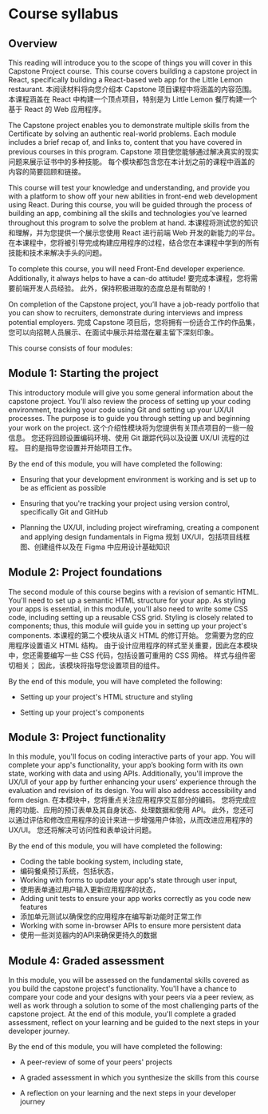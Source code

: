 Course syllabus
===============

**Overview**
------------

This reading will introduce you to the scope of things you will cover in this Capstone Project course.  This course covers building a capstone project in React, specifically building a React-based web app for the Little Lemon restaurant.
本阅读材料将向您介绍本 Capstone 项目课程中将涵盖的内容范围。 
本课程涵盖在 React 中构建一个顶点项目，特别是为 Little Lemon 餐厅构建一个基于 React 的 Web 应用程序。

The Capstone project enables you to demonstrate multiple skills from the Certificate by solving an authentic real-world problems. Each module includes a brief recap of, and links to, content that you have covered in previous courses in this program.
Capstone 项目使您能够通过解决真实的现实问题来展示证书中的多种技能。
每个模块都包含您在本计划之前的课程中涵盖的内容的简要回顾和链接。

This course will test your knowledge and understanding, and provide you with a platform to show off your new abilities in front-end web development using React. During this course, you will be guided through the process of building an app, combining all the skills and technologies you've learned throughout this program to solve the problem at hand.
本课程将测试您的知识和理解，并为您提供一个展示您使用 React 进行前端 Web 开发的新能力的平台。 
在本课程中，您将被引导完成构建应用程序的过程，结合您在本课程中学到的所有技能和技术来解决手头的问题。

To complete this course, you will need Front-End developer experience. Additionally, it always helps to have a can-do attitude!
要完成本课程，您将需要前端开发人员经验。 
此外，保持积极进取的态度总是有帮助的！

On completion of the Capstone project, you’ll have a job-ready portfolio that you can show to recruiters, demonstrate during interviews and impress potential employers.
完成 Capstone 项目后，您将拥有一份适合工作的作品集，您可以向招聘人员展示、在面试中展示并给潜在雇主留下深刻印象。

This course consists of four modules:

**Module 1: Starting the project**
----------------------------------

This introductory module will give you some general information about the capstone project. You'll also review the process of setting up your coding environment, tracking your code using Git and setting up your UX/UI processes. The purpose is to guide you through setting up and beginning your work on the project.
这个介绍性模块将为您提供有关顶点项目的一些一般信息。 您还将回顾设置编码环境、使用 Git 跟踪代码以及设置 UX/UI 流程的过程。 目的是指导您设置并开始项目工作。

By the end of this module, you will have completed the following:

*   Ensuring that your development environment is working and is set up to be as efficient as possible
    
*   Ensuring that you're tracking your project using version control, specifically Git and GitHub
    
*   Planning the UX/UI, including project wireframing, creating a component and applying design fundamentals in Figma
规划 UX/UI，包括项目线框图、创建组件以及在 Figma 中应用设计基础知识   

**Module 2: Project foundations**
---------------------------------

The second module of this course begins with a revision of semantic HTML. You'll need to set up a semantic HTML structure for your app. As styling your apps is essential, in this module, you'll also need to write some CSS code, including setting up a reusable CSS grid. Styling is closely related to components; thus, this module will guide you in setting up your project's components.
本课程的第二个模块从语义 HTML 的修订开始。 您需要为您的应用程序设置语义 HTML 结构。 由于设计应用程序的样式至关重要，因此在本模块中，您还需要编写一些 CSS 代码，包括设置可重用的 CSS 网格。 样式与组件密切相关； 因此，该模块将指导您设置项目的组件。

By the end of this module, you will have completed the following:

*   Setting up your project's HTML structure and styling
    
*   Setting up your project's components
    

**Module 3: Project functionality**
-----------------------------------

In this module, you'll focus on coding interactive parts of your app. You will complete your app's functionality, your app’s booking form with its own state, working with data and using APIs. Additionally, you'll improve the UX/UI of your app by further enhancing your users' experience through the evaluation and revision of its design. You will also address accessibility and form design.
在本模块中，您将重点关注应用程序交互部分的编码。 您将完成应用的功能、应用的预订表单及其自身状态、处理数据和使用 API。 
此外，您还可以通过评估和修改应用程序的设计来进一步增强用户体验，从而改进应用程序的 UX/UI。 您还将解决可访问性和表单设计问题。

By the end of this module, you will have completed the following:

*   Coding the table booking system, including state,
* 编码餐桌预订系统，包括状态，   
*   Working with forms to update your app's state through user input,
* 使用表单通过用户输入更新应用程序的状态，  
*   Adding unit tests to ensure your app works correctly as you code new features
* 添加单元测试以确保您的应用程序在编写新功能时正常工作 
*   Working with some in-browser APIs to ensure more persistent data      
* 使用一些浏览器内的API来确保更持久的数据  

**Module 4: Graded assessment**
-------------------------------

In this module, you will be assessed on the fundamental skills covered as you build the capstone project's functionality. You'll have a chance to compare your code and your designs with your peers via a peer review, as well as work through a solution to some of the most challenging parts of the capstone project. At the end of this module, you'll complete a graded assessment, reflect on your learning and be guided to the next steps in your developer journey.

By the end of this module, you will have completed the following:

*   A peer-review of some of your peers' projects
    
*   A graded assessment in which you synthesize the skills from this course
    
*   A reflection on your learning and the next steps in your developer journey